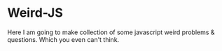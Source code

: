 # Weird-JS
Here I am going to make collection of some javascript weird problems &amp; questions. Which you even can't think.
